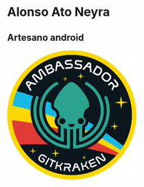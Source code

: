 # Alonso Ato Neyra
## Artesano android

<img src="./resources/GitKraken-Ambassador-Logo.png" width="300"  height= 300/>


